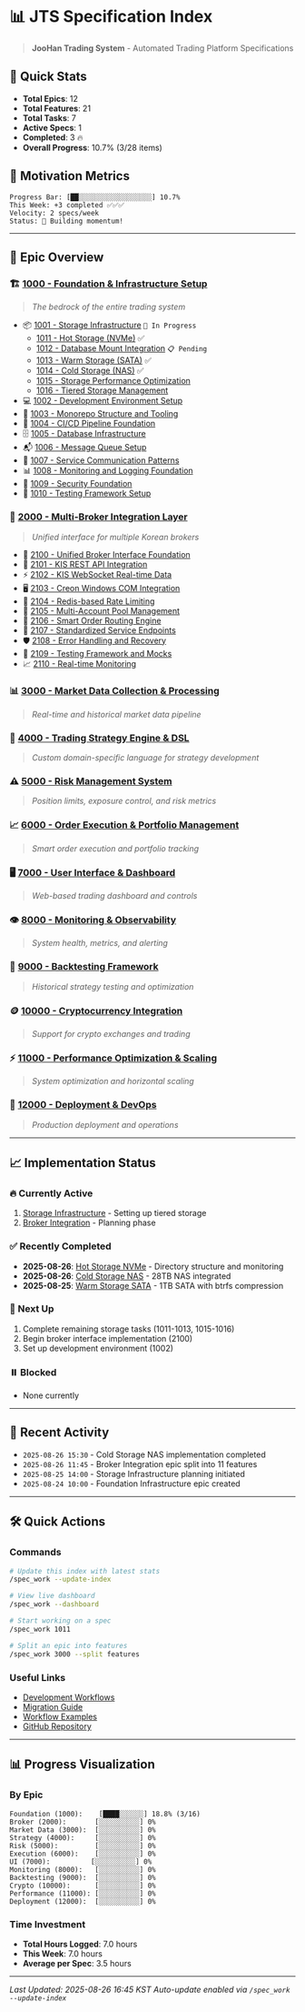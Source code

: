 # 📊 JTS Specification Index

> **JooHan Trading System** - Automated Trading Platform Specifications

## 🎯 Quick Stats
<!-- These stats will be auto-updated by /spec_work --update-index -->
- **Total Epics**: 12
- **Total Features**: 21
- **Total Tasks**: 7
- **Active Specs**: 1
- **Completed**: 3 🔥
- **Overall Progress**: 10.7% (3/28 items)

## 🚀 Motivation Metrics
```
Progress Bar: [██░░░░░░░░░░░░░░░░░░] 10.7%
This Week: +3 completed ✅✅✅
Velocity: 2 specs/week
Status: 🚀 Building momentum!
```

---

## 📁 Epic Overview

### 🏗️ [1000 - Foundation & Infrastructure Setup](1000/epic)
> *The bedrock of the entire trading system*

- 📦 [1001 - Storage Infrastructure](1000/1001/spec) `🚧 In Progress`
  - [1011 - Hot Storage (NVMe)](1000/1001/1011) ✅
  - [1012 - Database Mount Integration](1000/1001/1012) `📋 Pending`
  - [1013 - Warm Storage (SATA)](1000/1001/1013) ✅
  - [1014 - Cold Storage (NAS)](1000/1001/1014) ✅
  - [1015 - Storage Performance Optimization](1000/1001/1015)
  - [1016 - Tiered Storage Management](1000/1001/1016)
- 💻 [1002 - Development Environment Setup](1000/1002/spec)
- 📂 [1003 - Monorepo Structure and Tooling](1000/1003/spec)
- 🔄 [1004 - CI/CD Pipeline Foundation](1000/1004/spec)
- 🗄️ [1005 - Database Infrastructure](1000/1005/spec)
- 📬 [1006 - Message Queue Setup](1000/1006/spec)
- 🔗 [1007 - Service Communication Patterns](1000/1007/spec)
- 📊 [1008 - Monitoring and Logging Foundation](1000/1008/spec)
- 🔐 [1009 - Security Foundation](1000/1009/spec)
- 🧪 [1010 - Testing Framework Setup](1000/1010/spec)

### 🔌 [2000 - Multi-Broker Integration Layer](2000/epic)
> *Unified interface for multiple Korean brokers*

- 🎯 [2100 - Unified Broker Interface Foundation](2000/2100)
- 📡 [2101 - KIS REST API Integration](2000/2101)
- ⚡ [2102 - KIS WebSocket Real-time Data](2000/2102)
- 🖥️ [2103 - Creon Windows COM Integration](2000/2103)
- 🚦 [2104 - Redis-based Rate Limiting](2000/2104)
- 👥 [2105 - Multi-Account Pool Management](2000/2105)
- 🧠 [2106 - Smart Order Routing Engine](2000/2106)
- 🔧 [2107 - Standardized Service Endpoints](2000/2107)
- 🛡️ [2108 - Error Handling and Recovery](2000/2108)
- 🧪 [2109 - Testing Framework and Mocks](2000/2109)
- 📈 [2110 - Real-time Monitoring](2000/2110)

### 📊 [3000 - Market Data Collection & Processing](3000/epic)
> *Real-time and historical market data pipeline*

### 🤖 [4000 - Trading Strategy Engine & DSL](4000/epic)
> *Custom domain-specific language for strategy development*

### ⚠️ [5000 - Risk Management System](5000/epic)
> *Position limits, exposure control, and risk metrics*

### 📈 [6000 - Order Execution & Portfolio Management](6000/epic)
> *Smart order execution and portfolio tracking*

### 🖥️ [7000 - User Interface & Dashboard](7000/epic)
> *Web-based trading dashboard and controls*

### 👁️ [8000 - Monitoring & Observability](8000/epic)
> *System health, metrics, and alerting*

### 🔄 [9000 - Backtesting Framework](9000/epic)
> *Historical strategy testing and optimization*

### 🪙 [10000 - Cryptocurrency Integration](10000/epic)
> *Support for crypto exchanges and trading*

### ⚡ [11000 - Performance Optimization & Scaling](11000/epic)
> *System optimization and horizontal scaling*

### 🚀 [12000 - Deployment & DevOps](12000/epic)
> *Production deployment and operations*

---

## 📈 Implementation Status

### 🔥 Currently Active
1. [Storage Infrastructure](1000/1001/context.md) - Setting up tiered storage
2. [Broker Integration](2000/context.md) - Planning phase

### ✅ Recently Completed
- **2025-08-26**: [Hot Storage NVMe](1000/1001/1011.context.md) - Directory structure and monitoring
- **2025-08-26**: [Cold Storage NAS](1000/1001/1014.context.md) - 28TB NAS integrated
- **2025-08-25**: [Warm Storage SATA](1000/1001/1013.context.md) - 1TB SATA with btrfs compression

### 🎯 Next Up
1. Complete remaining storage tasks (1011-1013, 1015-1016)
2. Begin broker interface implementation (2100)
3. Set up development environment (1002)

### ⏸️ Blocked
- None currently

---

## 📅 Recent Activity
<!-- Auto-updated by /spec_work --update-index -->
- `2025-08-26 15:30` - Cold Storage NAS implementation completed
- `2025-08-26 11:45` - Broker Integration epic split into 11 features
- `2025-08-25 14:00` - Storage Infrastructure planning initiated
- `2025-08-24 10:00` - Foundation Infrastructure epic created

---

## 🛠️ Quick Actions

### Commands
```bash
# Update this index with latest stats
/spec_work --update-index

# View live dashboard
/spec_work --dashboard

# Start working on a spec
/spec_work 1011

# Split an epic into features
/spec_work 3000 --split features
```

### Useful Links
- [Development Workflows](workflow/docs/spec-workflow-system.md)
- [Migration Guide](workflow/docs/spec-folder-migration.md)
- [Workflow Examples](workflow/docs/spec-workflow-example.md)
- [GitHub Repository](https://github.com/yourusername/jts)

---

## 📊 Progress Visualization

### By Epic
```
Foundation (1000):    [████░░░░░░] 18.8% (3/16)
Broker (2000):       [░░░░░░░░░░] 0%
Market Data (3000):  [░░░░░░░░░░] 0%
Strategy (4000):     [░░░░░░░░░░] 0%
Risk (5000):         [░░░░░░░░░░] 0%
Execution (6000):    [░░░░░░░░░░] 0%
UI (7000):          [░░░░░░░░░░] 0%
Monitoring (8000):   [░░░░░░░░░░] 0%
Backtesting (9000):  [░░░░░░░░░░] 0%
Crypto (10000):      [░░░░░░░░░░] 0%
Performance (11000): [░░░░░░░░░░] 0%
Deployment (12000):  [░░░░░░░░░░] 0%
```

### Time Investment
- **Total Hours Logged**: 7.0 hours
- **This Week**: 7.0 hours
- **Average per Spec**: 3.5 hours

---

*Last Updated: 2025-08-26 16:45 KST*
*Auto-update enabled via `/spec_work --update-index`*
